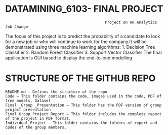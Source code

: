 # DATAMINING_6103- FINAL PROJECT
                                                Project on HR Analytics Job Change
The focus of this project is to predict the probability of a candidate to look for a 	new job or who will continue to work for the company.It will be demonstrated using three machine learning algorithms:
		1. Decision Tree Classifier
		2. Random Forest Classifier
		3. Support Vector Classifier
The final application is GUI based to display the end-to-end modelling

# STRUCTURE OF THE GITHUB REPO
	README.md – Defines the structure of the repo
	Code – This folder contains the code, images used in the code, PDF of tree models, Dataset
	Final _Group _Presentation – This folder has the PDF version of group project presentation
	Final_Group_Project_Report – This folder includes the complete report of the project in PDF format.
  	Individual_Project – This folder contains the folders of report and codes of the group members.



